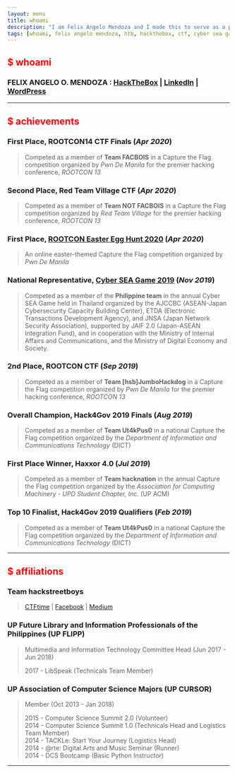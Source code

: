 ```yaml
---
layout: menu
title: whoami
description: "I am Felix Angelo Mendoza and I made this to serve as a platform for me to post solutions to challenges I've completed and to write and discuss security-related topics that have interested me."
tags: [whoami, felix angelo mendoza, htb, hackthebox, ctf, cyber sea game, cyber sea games, 2019, linkedin, hackstreetboys, philippines, ph]
---
```


## <span style="color:red">$ whoami</span>

### __FELIX ANGELO O. MENDOZA__ : [HackTheBox](https://www.hackthebox.eu/profile/50201) | [LinkedIn](https://www.linkedin.com/in/faomendoza/) | [WordPress](https://fiftyliterbox.wordpress.com/)

---

## <span style="color:red">$ achievements</span>

### __First Place, ROOTCON14 CTF Finals__ (_Apr 2020_)
> Competed as a member of __Team FACBOIS__ in a Capture the Flag competition organized by _Pwn De Manila_ for the premier hacking conference, _ROOTCON 13_

### __Second Place, Red Team Village CTF__ (_Apr 2020_)
> Competed as a member of __Team NOT FACBOIS__ in a Capture the Flag competition organized by _Red Team Village_ for the premier hacking conference, _ROOTCON 13_

### __First Place, [ROOTCON Easter Egg Hunt 2020]({{site.url}}/chals/ctf/2020-ROOTCONEasterEggHunt.html)__ (_Apr 2020_)
> An online easter-themed Capture the Flag competition organized by _Pwn De Manila_

### __National Representative, [Cyber SEA Game 2019]({{site.url}}/chals/ctf/2019-CyberSEAGame.html)__ (_Nov 2019_)
> Competed as a member of the __Philippine team__ in the annual Cyber SEA Game held in Thailand organized by the AJCCBC (ASEAN-Japan Cybersecurity Capacity Building Center), ETDA (Electronic Transactions Development Agency), and JNSA (Japan Network Security Association), supported by JAIF 2.0 (Japan-ASEAN Integration Fund), and in cooperation with the Ministry of Internal Affairs and Communications, and the Ministry of Digital Economy and Society. 

### __2nd Place, ROOTCON CTF__ (_Sep 2019_)
> Competed as a member of __Team [hsb]JumboHackdog__ in a Capture the Flag competition organized by _Pwn De Manila_ for the premier hacking conference, _ROOTCON 13_

### __Overall Champion, Hack4Gov 2019 Finals__ (_Aug 2019_)
> Competed as a member of __Team Ut4kPus0__ in a national Capture the Flag competition organized by the _Department of Information and Communications Technology_ (DICT)

### __First Place Winner, Haxxor 4.0__ (_Jul 2019_)
> Competed as a member of __Team hacknation__ in the annual Capture the Flag competition organized by the _Association for Computing Machinery - UPD Student Chapter, Inc._ (UP ACM)

### __Top 10 Finalist, Hack4Gov 2019 Qualifiers__ (_Feb 2019_)
> Competed as a member of __Team Ut4kPus0__ in a national Capture the Flag competition organized by the _Department of Information and Communications Technology_ (DICT)

---

## <span style="color:red">$ affiliations</span>

### Team hackstreetboys

> [CTFtime](https://ctftime.org/team/43377) | 
> [Facebook](https://www.facebook.com/hackstreetboys) |
> [Medium](https://medium.com/hackstreetboys)

### UP Future Library and Information Professionals of the Philippines (UP FLIPP) 
> Multimedia and Information Technology Committee Head (Jun 2017 - Jun 2018)
>
> 2017 - LibSpeak (Technicals Team Member) 


### UP Association of Computer Science Majors (UP CURSOR)
> Member (Oct 2013 - Jan 2018)
>
> 2015 - Computer Science Summit 2.0 (Volunteer)<br/>
> 2014 - Computer Science Summit 1.0 (Technicals Head and Logistics Team Member)<br/>
> 2014 - TACKLe: Start Your Journey (Logistics Head)<br/>
> 2014 - @rte: Digital Arts and Music Seminar (Runner)<br/>
> 2014 - DCS Bootcamp (Basic Python Instructor)

---
